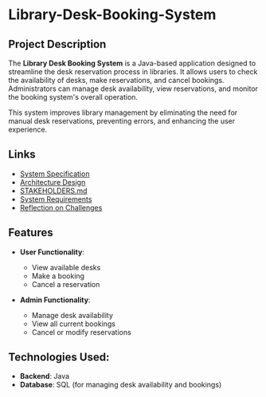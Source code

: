 # Library-Desk-Booking-System


## Project Description

The **Library Desk Booking System** is a Java-based application designed to streamline the desk reservation process in libraries. It allows users to check the availability of desks, make reservations, and cancel bookings. Administrators can manage desk availability, view reservations, and monitor the booking system's overall operation.

This system improves library management by eliminating the need for manual desk reservations, preventing errors, and enhancing the user experience.

## Links

- [System Specification](SPECIFICATION.md)
- [Architecture Design](ARCHITECTURE.md)
- [STAKEHOLDERS.md](STAKEHOLDERS.md)
- [System Requirements](System_Requirements.md)
- [Reflection on Challenges](Reflection.md)



  

## Features
- **User Functionality**:
  - View available desks
  - Make a booking
  - Cancel a reservation

- **Admin Functionality**:
  - Manage desk availability
  - View all current bookings
  - Cancel or modify reservations

## Technologies Used:
- **Backend**: Java
- **Database**: SQL (for managing desk availability and bookings)
